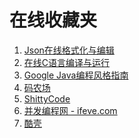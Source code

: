 在线收藏夹
====

1. [Json在线格式化与编辑](http://www.bejson.com/go.html?u=http://www.bejson.com/jsoneditoronline/ "悬浮弹出属性")
2. [在线C语言编译与运行](http://ideone.com/)
3. [Google Java编程风格指南](http://hawstein.com/posts/google-java-style.html)
4. [码农场](http://www.hankcs.com/)
5. [ShittyCode](http://myshittycode.com/)
6. [并发编程网 - ifeve.com](http://ifeve.com/)
7. [酷壳](http://coolshell.cn/)
